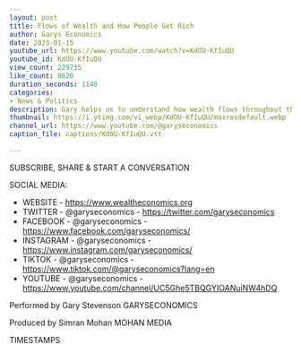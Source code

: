 ```yaml
---
layout: post
title: Flows of Wealth and How People Get Rich
author: Garys Economics
date: 2023-01-15
youtube_url: https://www.youtube.com/watch?v=KdOU-KfIuQU
youtube_id: KdOU-KfIuQU
view_count: 229735
like_count: 8620
duration_seconds: 1140
categories:
- News & Politics
description: Gary helps us to understand how wealth flows throughout the Economy *The return on Rishi Sunaks wealth has been underestimated heavily - it should be 30million rather than 3million*
thumbnail: https://i.ytimg.com/vi_webp/KdOU-KfIuQU/maxresdefault.webp
channel_url: https://www.youtube.com/@garyseconomics
caption_file: captions/KdOU-KfIuQU.vtt

---
```


SUBSCRIBE, SHARE & START A CONVERSATION


SOCIAL MEDIA:
- WEBSITE - https://www.wealtheconomics.org
- TWITTER - @garyseconomics - https://twitter.com/garyseconomics
- FACEBOOK - @garyseconomics - https://www.facebook.com/garyseconomics/
- INSTAGRAM - @garyseconomics - https://www.instagram.com/garyseconomics/
- TIKTOK - @garyseconomics - https://www.tiktok.com/@garyseconomics?lang=en
- YOUTUBE - @garyseconomics - https://www.youtube.com/channel/UC5Ghe5TBQGYIOANuiNW4hDQ


Performed by Gary Stevenson
GARYSECONOMICS


Produced by Simran Mohan
MOHAN MEDIA


TIMESTAMPS
